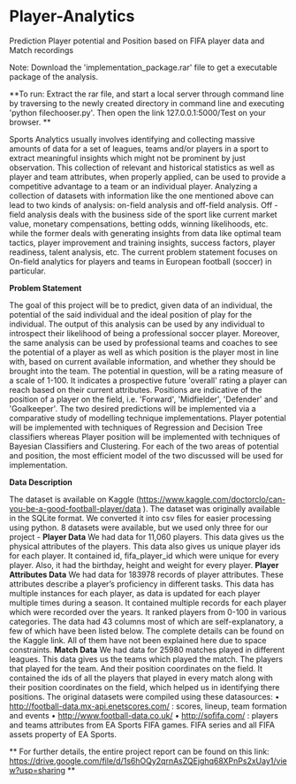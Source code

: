 # Player-Analytics
Prediction Player potential and Position based on FIFA player data and Match recordings


Note: Download the 'implementation_package.rar' file to get a executable package of the analysis.

**To run: 
Extract the rar file, and start a local server through command line by traversing to the newly created directory in command line 
and executing 'python filechooser.py'. 
Then open the link 127.0.0.1:5000/Test on your browser. **

Sports Analytics usually involves identifying and collecting massive amounts of data for a set of leagues, teams and/or
players in a sport to extract meaningful insights which might not be prominent by just observation. This collection of
relevant and historical statistics as well as player and team attributes, when properly applied, can be used to provide a
competitive advantage to a team or an individual player. Analyzing a collection of datasets with information like the one
mentioned above can lead to two kinds of analysis: on-field analysis and off-field analysis. Off -field analysis deals with
the business side of the sport like current market value, monetary compensations, betting odds, winning likelihoods, etc.
while the former deals with generating insights from data like optimal team tactics, player improvement and training
insights, success factors, player readiness, talent analysis, etc. The current problem statement focuses on On-field
analytics for players and teams in European football (soccer) in particular.

**Problem Statement**

The goal of this project will be to predict, given data of an individual, the potential of the said individual and the ideal
position of play for the individual. The output of this analysis can be used by any individual to introspect their likelihood
of being a professional soccer player. Moreover, the same analysis can be used by professional teams and coaches to see
the potential of a player as well as which position is the player most in line with, based on current available information,
and whether they should be brought into the team. The potential in question, will be a rating measure of a scale of 1-100.
It indicates a prospective future 'overall' rating a player can reach based on their current attributes. Positions are indicative
of the position of a player on the field, i.e. 'Forward', 'Midfielder', 'Defender' and 'Goalkeeper'.
The two desired predictions will be implemented via a comparative study of modelling technique implementations. Player
potential will be implemented with techniques of Regression and Decision Tree classifiers whereas Player position will be
implemented with techniques of Bayesian Classifiers and Clustering. For each of the two areas of potential and position,
the most efficient model of the two discussed will be used for implementation.

**Data Description**

The dataset is available on Kaggle (https://www.kaggle.com/doctorclo/can-you-be-a-good-football-player/data ). The
dataset was originally available in the SQLite format. We converted it into csv files for easier processing using python. 8
datasets were available, but we used only three for our project -
**Player Data**
We had data for 11,060 players. This data gives us the physical attributes of the players. This data also gives us unique
player ids for each player.
It contained id, fifa_player_id which were unique for every player. Also, it had the birthday, height and weight for every
player.
**Player Attributes Data**
We had data for 183978 records of player attributes. These attributes describe a player’s proficiency in different tasks.
This data has multiple instances for each player, as data is updated for each player multiple times during a season. It
contained multiple records for each player which were recorded over the years. It ranked players from 0-100 in various
categories. The data had 43 columns most of which are self-explanatory, a few of which have been listed below. The
complete details can be found on the Kaggle link. All of them have not been explained here due to space constraints.
**Match Data**
We had data for 25980 matches played in different leagues. This data gives us the teams which played the match. The
players that played for the team. And their position coordinates on the field.
It contained the ids of all the players that played in every match along with their position coordinates on the field, which
helped us in identifying there positions.
The original datasets were compiled using these datasources:
• http://football-data.mx-api.enetscores.com/ : scores, lineup, team formation and events
• http://www.football-data.co.uk/
• http://sofifa.com/ : players and teams attributes from EA Sports FIFA games. FIFA series and all FIFA assets property of EA
Sports.

** For further details, the entire project report can be found on this link:
https://drive.google.com/file/d/1s6hOQy2qrnAsZQEjghq68XPnPs2xUay1/view?usp=sharing **
